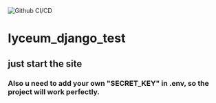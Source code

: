 ![Github CI/CD](https://img.shields.io/github/workflow/status/alberto-de-swerto/lyceum_django_test/)
# lyceum_django_test
## just start the site
### Also u need to add your own "SECRET_KEY" in .env, so the project will work perfectly.
